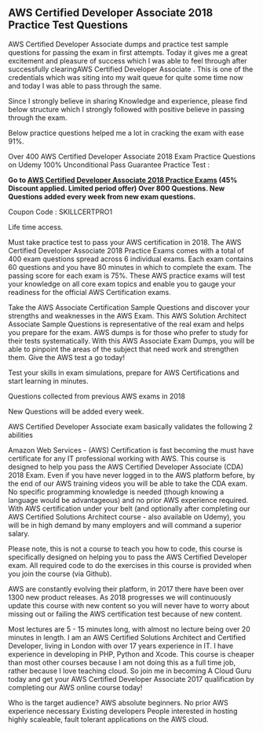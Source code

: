 ## AWS Certified Developer Associate 2018 Practice Test Questions

AWS Certified Developer Associate dumps and practice test sample questions for passing the exam in first attempts. Today it gives me a great excitement and pleasure of success which I was able to feel through after successfully clearingAWS Certified Developer Associate . This is one of the credentials which was siting into my wait queue for quite some time now and today I was able to pass through the same.

Since I strongly believe in sharing Knowledge and experience, please find below structure which I strongly followed with positive believe in passing through the exam.

Below practice questions helped me a lot in cracking the exam with ease 91%.

Over 400 AWS Certified Developer Associate 2018 Exam Practice Questions on Udemy 100% Unconditional Pass Guarantee Practice Test :

**Go to [AWS Certified Developer Associate 2018 Practice Exams](https://goo.gl/qhnqMR) (45% Discount applied. Limited period offer) Over 800 Questions. New Questions added every week from new exam questions.**

Coupon Code : SKILLCERTPRO1

Life time access.

Must take practice test to pass your AWS certification in 2018. The AWS Certified Developer Associate 2018 Practice Exams comes with a total of 400 exam questions spread across 6 individual exams. Each exam contains 60 questions and you have 80 minutes in which to complete the exam. The passing score for each exam is 75%. These AWS practice exams will test your knowledge on all core exam topics and enable you to gauge your readiness for the official AWS Certification exams.

Take the AWS Associate Certification Sample Questions and discover your strengths and weaknesses in the AWS Exam. This AWS Solution Architect Associate Sample Questions is representative of the real exam and helps you prepare for the exam. AWS dumps is for those who prefer to study for their tests systematically. With this AWS Associate Exam Dumps, you will be able to pinpoint the areas of the subject that need work and strengthen them. Give the AWS test a go today!

Test your skills in exam simulations, prepare for AWS Certifications and start learning in minutes.

Questions collected from previous AWS exams in 2018

New Questions will be added every week.

AWS Certified Developer Associate exam basically validates the following 2 abilities

Amazon Web Services - (AWS) Certification is fast becoming the must have certificate for any IT professional working with AWS. This course is designed to help you pass the AWS Certified Developer Associate (CDA) 2018 Exam. Even if you have never logged in to the AWS platform before, by the end of our AWS training videos you will be able to take the CDA exam. No specific programming knowledge is needed (though knowing a language would be advantageous) and no prior AWS experience required. With AWS certification under your belt (and optionally after completing our AWS Certified Solutions Architect course - also available on Udemy), you will be in high demand by many employers and will command a superior salary.

Please note, this is not a course to teach you how to code, this course is specifically designed on helping you to pass the AWS Certified Developer exam. All required code to do the exercises in this course is provided when you join the course (via Github).

AWS are constantly evolving their platform, in 2017 there have been over 1300 new product releases. As 2018 progresses we will continuously update this course with new content so you will never have to worry about missing out or failing the AWS certification test because of new content.

Most lectures are 5 - 15 minutes long, with almost no lecture being over 20 minutes in length. I am an AWS Certified Solutions Architect and Certified Developer, living in London with over 17 years experience in IT. I have experience in developing in PHP, Python and Xcode. This course is cheaper than most other courses because I am not doing this as a full time job, rather because I love teaching cloud. So join me in becoming A Cloud Guru today and get your AWS Certified Developer Associate 2017 qualification by completing our AWS online course today!

Who is the target audience?
AWS absolute beginners. No prior AWS experience necessary
Existing developers
People interested in hosting highly scaleable, fault tolerant applications on the AWS cloud.

